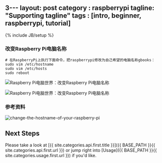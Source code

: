 3---
layout: post
category : raspberrypi
tagline: "Supporting tagline"
tags : [intro, beginner, raspberrypi, tutorial]
---
{% include JB/setup %}

### 改变Raspberry Pi电脑名称

    # 在RaspberryPi上执行下面命令，把raspberrypi修改为自己希望的电脑名称gbooks：
    sudo vim /etc/hostname
    sudo vim /etc/hosts
    sudo reboot

![Raspberry Pi电脑世界：改变Raspberry Pi电脑名称](https://lh4.googleusercontent.com/-DA0IaMRjqgA/UoqBYvsfz-I/AAAAAAAAF3k/sylJ3Jjx2OA/w697-h500-no/2013-11-18-2159.png)

![Raspberry Pi电脑世界：改变Raspberry Pi电脑名称](https://lh3.googleusercontent.com/-ro-kRK6RS8s/UoqHeENYvyI/AAAAAAAAF6Y/RglQA2U7mdE/w506-h321/2013-11-18-2202.png)

### 参考资料
![change-the-hostname-of-your-raspberry-pi](http://www.developpeers.com/blogs/change-the-hostname-of-your-raspberry-pi)

## Next Steps

Please take a look at [{{ site.categories.api.first.title }}]({{ BASE_PATH }}{{ site.categories.api.first.url }})
or jump right into [Usage]({{ BASE_PATH }}{{ site.categories.usage.first.url }}) if you'd like.

